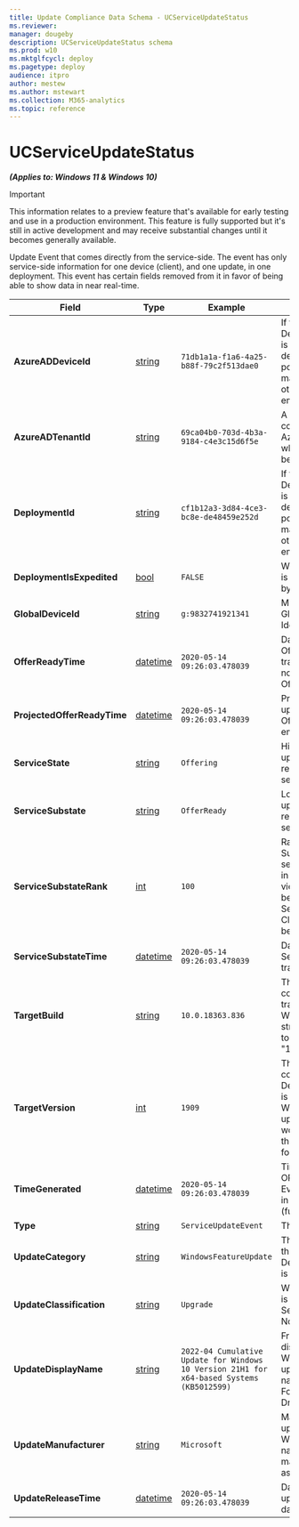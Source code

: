 ```yaml
---
title: Update Compliance Data Schema - UCServiceUpdateStatus
ms.reviewer: 
manager: dougeby
description: UCServiceUpdateStatus schema
ms.prod: w10
ms.mktglfcycl: deploy
ms.pagetype: deploy
audience: itpro
author: mestew
ms.author: mstewart
ms.collection: M365-analytics
ms.topic: reference
---
```


# UCServiceUpdateStatus
<!--37063317, 30141258, 37063041-->
***(Applies to: Windows 11 & Windows 10)***

> [!Important]
> This information relates to a preview feature that's available for early testing and use in a production environment. This feature is fully supported but it's still in active development and may receive substantial changes until it becomes generally available.

Update Event that comes directly from the service-side. The event has only service-side information for one device (client), and one update, in one deployment. This event has certain fields removed from it in favor of being able to show data in near real-time.

| Field | Type | Example | Description |
|---|---|---|---|
| **AzureADDeviceId** | [string](/azure/kusto/query/scalar-data-types/string) | `71db1a1a-f1a6-4a25-b88f-79c2f513dae0` | If this DeviceUpdateEvent is from content deployed by a DSS policy, this GUID will map to that policy, otherwise it will be empty. |
| **AzureADTenantId** | [string](/azure/kusto/query/scalar-data-types/string) | `69ca04b0-703d-4b3a-9184-c4e3c15d6f5e` | A GUID corresponding to the Azure AD Tenant to which the device belongs. |
| **DeploymentId** | [string](/azure/kusto/query/scalar-data-types/string) | `cf1b12a3-3d84-4ce3-bc8e-de48459e252d` | If this DeviceUpdateEvent is from content deployed by a DSS policy, this GUID will map to that policy, otherwise it will be empty. |
| **DeploymentIsExpedited** | [bool](/azure/kusto/query/scalar-data-types/bool) | `FALSE` | Whether this content is being expedited by WUfB DS. |
| **GlobalDeviceId** | [string](/azure/kusto/query/scalar-data-types/string) | `g:9832741921341` | Microsoft internal Global Device Identifier |
| **OfferReadyTime** | [datetime](/azure/kusto/query/scalar-data-types/datetime) | `2020-05-14 09:26:03.478039` | DateTime of OfferReady transition. If empty, not yet been Offered. |
| **ProjectedOfferReadyTime** | [datetime](/azure/kusto/query/scalar-data-types/datetime) | `2020-05-14 09:26:03.478039` | Projected time update will be Offered to device. If empty, unknown.  |
| **ServiceState** | [string](/azure/kusto/query/scalar-data-types/string) | `Offering` | High-level state of update's status relative to device, service-side. |
| **ServiceSubstate** | [string](/azure/kusto/query/scalar-data-types/string) | `OfferReady` | Low-level state of update's status relative to device, service-side. |
| **ServiceSubstateRank** | [int](/azure/kusto/query/scalar-data-types/int) | `100` | Ranking of Substates for sequential ordering in funnel-type views. The rankings between ServiceSubstate and ClientSubstate can be used together. |
| **ServiceSubstateTime** | [datetime](/azure/kusto/query/scalar-data-types/datetime) | `2020-05-14 09:26:03.478039` | DateTime of last ServiceSubstate transition. |
| **TargetBuild** | [string](/azure/kusto/query/scalar-data-types/string) | `10.0.18363.836` | The full build for the content this event is tracking. For Windows 10, this string corresponds to "10.0.Build.Revision" |
| **TargetVersion** | [int](/azure/kusto/query/scalar-data-types/int) | `1909` | The version of content this DeviceUpdateEvent is tracking. For Windows 10 updates, this number would correspond to the YR/MO version format used (1903). |
| **TimeGenerated** | [datetime](/azure/kusto/query/scalar-data-types/datetime) | `2020-05-14 09:26:03.478039` | Time snapshot ran; OR same as EventDateTimeUTC in the case of NRT (future) |
| **Type** | [string](/azure/kusto/query/scalar-data-types/string) | `ServiceUpdateEvent` | The EntityType |
| **UpdateCategory** | [string](/azure/kusto/query/scalar-data-types/string) | `WindowsFeatureUpdate` | The type of content this DeviceUpdateEvent is tracking. |
| **UpdateClassification** | [string](/azure/kusto/query/scalar-data-types/string) | `Upgrade` | Whether this content is an Upgrade (FU), Security (QU), NonSecurity (QU) |
| **UpdateDisplayName** | [string](/azure/kusto/query/scalar-data-types/string) | `2022-04 Cumulative Update for Windows 10 Version 21H1 for x64-based Systems (KB5012599)` | Friendly update display name. For Windows OS updates, there's a naming convention. For D&F, it's DriverFileName |
| **UpdateManufacturer** | [string](/azure/kusto/query/scalar-data-types/string) | `Microsoft` | Manufacturer of update. Microsoft for WU FU/QU, for D&F name of driver manufacturer such as NVIDIA |
| **UpdateReleaseTime** | [datetime](/azure/kusto/query/scalar-data-types/datetime) | `2020-05-14 09:26:03.478039` | DateTime of update's release date. |
